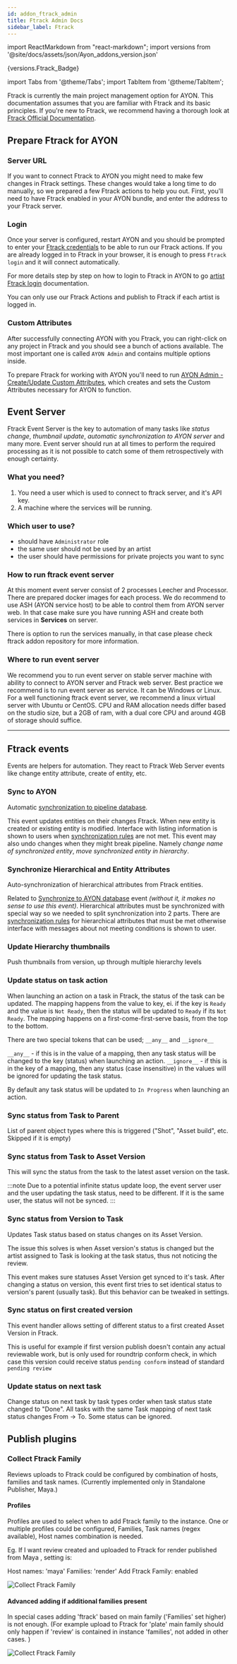 ```yaml
---
id: addon_ftrack_admin
title: Ftrack Admin Docs
sidebar_label: Ftrack
---
```


import ReactMarkdown from "react-markdown";
import versions from '@site/docs/assets/json/Ayon_addons_version.json'

<ReactMarkdown>
{versions.Ftrack_Badge}
</ReactMarkdown>

import Tabs from '@theme/Tabs';
import TabItem from '@theme/TabItem';


Ftrack is currently the main project management option for AYON. This documentation assumes that you are familiar with Ftrack and its basic principles. If you're new to Ftrack, we recommend having a thorough look at [Ftrack Official Documentation](https://help.ftrack.com/en/).

## Prepare Ftrack for AYON

### Server URL
If you want to connect Ftrack to AYON you might need to make few changes in Ftrack settings. These changes would take a long time to do manually, so we prepared a few Ftrack actions to help you out. First, you'll need to have Ftrack enabled in your AYON bundle, and enter the address to your Ftrack server.

### Login
Once your server is configured, restart AYON and you should be prompted to enter your [Ftrack credentials](addon_kitsu_artist.md#How-to-use-Ftrack-in-AYON) to be able to run our Ftrack actions. If you are already logged in to Ftrack in your browser, it is enough to press `Ftrack login` and it will connect automatically.

For more details step by step on how to login to Ftrack in AYON to go [artist Ftrack login](addon_kitsu_artist.md#How-to-use-Ftrack-in-AYON) documentation.

You can only use our Ftrack Actions and publish to Ftrack if each artist is logged in.


### Custom Attributes
After successfully connecting AYON with you Ftrack, you can right-click on any project in Ftrack and you should see a bunch of actions available. The most important one is called `AYON Admin` and contains multiple options inside.

To prepare Ftrack for working with AYON you'll need to run [AYON Admin - Create/Update Custom Attributes](addon_ftrack_manager.md#create-update-custom-attributes), which creates and sets the Custom Attributes necessary for AYON to function.


## Event Server
Ftrack Event Server is the key to automation of many tasks like _status change_, _thumbnail update_, _automatic synchronization to AYON server_ and many more. Event server should run at all times to perform the required processing as it is not possible to catch some of them retrospectively with enough certainty.

### What you need?
1. You need a user which is used to connect to ftrack server, and it's API key.
2. A machine where the services will be running.

### Which user to use?
-   should have `Administrator` role
-   the same user should not be used by an artist
-   the user should have permissions for private projects you want to sync


### How to run ftrack event server
At this moment event server consist of 2 processes Leecher and Processor. There are prepared docker images for each process. We do recommend to use ASH (AYON service host) to be able to control them from AYON server web. In that case make sure you have running ASH and create both services in **Services** on server.

There is option to run the services manually, in that case please check ftrack addon repository for more information.

### Where to run event server

We recommend you to run event server on stable server machine with ability to connect to AYON server and Ftrack web server. Best practice we recommend is to run event server as service. It can be Windows or Linux.
For a well functioning ftrack event server, we recommend a linux virtual server with Ubuntu or CentOS. CPU and RAM allocation needs differ based on the studio size, but a 2GB of ram, with a dual core CPU and around 4GB of storage should suffice.

* * *

## Ftrack events

Events are helpers for automation. They react to Ftrack Web Server events like change entity attribute, create of entity, etc.

### Sync to AYON

Automatic [synchronization to pipeline database](addon_ftrack_manager.md#synchronization-to-ayon-server).

This event updates entities on their changes Ftrack. When new entity is created or existing entity is modified. Interface with listing information is shown to users when [synchronization rules](addon_ftrack_manager.md#synchronization-rules) are not met. This event may also undo changes when they might break pipeline. Namely _change name of synchronized entity_, _move synchronized entity in hierarchy_.

### Synchronize Hierarchical and Entity Attributes

Auto-synchronization of hierarchical attributes from Ftrack entities.

Related to [Synchronize to AYON database](addon_ftrack_manager.md#synchronization-to-ayon-server) event _(without it, it makes no sense to use this event)_. Hierarchical attributes must be synchronized with special way so we needed to split synchronization into 2 parts. There are [synchronization rules](addon_ftrack_manager.md#synchronization-rules) for hierarchical attributes that must be met otherwise interface with messages about not meeting conditions is shown to user.

### Update Hierarchy thumbnails

Push thumbnails from version, up through multiple hierarchy levels

### Update status on task action

When launching an action on a task in Ftrack, the status of the task can be updated. The mapping happens from the value to key, ei. if the key is `Ready` and the value is `Not Ready`, then the status will be updated to `Ready` if its `Not Ready`.
The mapping happens on a first-come-first-serve basis, from the top to the bottom.

There are two special tokens that can be used; `__any__` and `__ignore__`

`__any__` - if this is in the value of a mapping, then any task status will be changed to the key (status) when launching an action.
`__ignore__` - if this is in the key of a mapping, then any status (case insensitive) in the values will be ignored for updating the task status.

By default any task status will be updated to `In Progress` when launching an action.

### Sync status from Task to Parent

List of parent object types where this is triggered ("Shot", "Asset build", etc. Skipped if it is empty)

### Sync status from Task to Asset Version

This will sync the status from the task to the latest asset version on the task.

:::note
 Due to a potential infinite status update loop, the event server user and the user updating the task status, need to be different. If it is the same user, the status will not be synced.
:::

### Sync status from Version to Task

Updates Task status based on status changes on its Asset Version.

The issue this solves is when Asset version's status is changed but the artist assigned to Task is looking at the task status, thus not noticing the review.

This event makes sure statuses Asset Version get synced to it's task. After changing a status on version, this event first tries to set identical status to version's parent (usually task). But this behavior can be tweaked in settings.

### Sync status on first created version

This event handler allows setting of different status to a first created Asset Version in Ftrack.

This is useful for example if first version publish doesn't contain any actual reviewable work, but is only used for roundtrip conform check, in which case this version could receive status `pending conform` instead of standard `pending review`

### Update status on next task
Change status on next task by task types order when task status state changed to "Done". All tasks with the same Task mapping of next task status changes From → To. Some status can be ignored.

## Publish plugins

### Collect Ftrack Family

Reviews uploads to Ftrack could be configured by combination of hosts, families and task names.
(Currently implemented only in Standalone Publisher, Maya.)

#### Profiles

Profiles are used to select when to add Ftrack family to the instance. One or multiple profiles could be configured, Families, Task names (regex available), Host names combination is needed.

Eg. If I want review created and uploaded to Ftrack for render published from Maya , setting is:

Host names: 'maya'
Families: 'render'
Add Ftrack Family: enabled

![Collect Ftrack Family](assets/ftrack/ftrack-collect-main.png)

#### Advanced adding if additional families present

In special cases adding 'ftrack' based on main family ('Families' set higher) is not enough.
(For example upload to Ftrack for 'plate' main family should only happen if 'review' is contained in instance 'families', not added in other cases. )

![Collect Ftrack Family](assets/ftrack/ftrack-collect-advanced.png)

